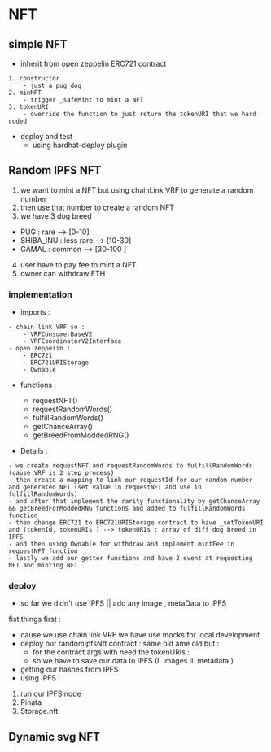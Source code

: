 # NFT 

## simple NFT

- inherit from open zeppelin ERC721 contract 
```
1. constructor 
    - just a pug dog 
2. minNFT
    - trigger _safeMint to mint a NFT
3. tokenURI 
    - override the function to just return the tokenURI that we hard coded 

```
- deploy and test 
    - using hardhat-deploy plugin 

## Random IPFS NFT 

1. we want to mint a NFT but using chainLink VRF to generate a random number 
2. then use that number to create a random NFT
3. we have 3 dog breed 
- PUG : rare --> [0-10]
- SHIBA_INU : less rare --> [10-30] 
- GAMAL : common --> [30-100 ]
4. user have to pay fee to mint a NFT 
5. owner can withdraw ETH 

### implementation

- imports : 

```
- chain link VRF so :
    - VRFConsumerBaseV2
    - VRFCoordinatorV2Interface
- open zeppelin :
    - ERC721
    - ERC721URIStorage
    - Ownable 

```
- functions :
    - requestNFT() 
    - requestRandomWords()  
    - fulfillRandomWords()  
    - getChanceArray()
    - getBreedFromModdedRNG()

- Details :
```
- we create requestNFT and requestRandomWords to fulfillRandomWords (cause VRF is 2 step process)
- then create a mapping to link our requestId for our random number and generated NFT (set value in requestNFT and use in fulfillRandomWords)
- and after that implement the rarity functionality by getChanceArray && getBreedForModdedRNG functions and added to fulfillRandomWords function 
- then change ERC721 to ERC721URIStorage contract to have _setTokenURI and (tokenId, tokenURIs ) --> tokenURIs : array of diff dog breed in IPFS 
- and then using Ownable for withdraw and implement mintFee in requestNFT function 
- lastly we add our getter functions and have 2 event at requesting NFT and minting NFT 
```

### deploy 

- so far we didn't use IPFS || add any image , metaData to IPFS 

fist things first : 
- cause we use chain link VRF we have use mocks for local development 
- deploy our randomIpfsNft contract : 
same old ame old but : 
    - for the contract args with need the tokenURIs : 
    - so we have to save our data to IPFS (I. images II. metadata )
- getting our hashes from IPFS 
- using IPFS :
1. run our IPFS node 
2. Pinata 
3. Storage.nft 

## Dynamic svg NFT